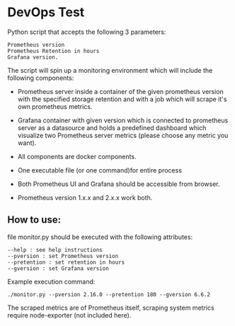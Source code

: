 # DevOps Test

Python script that accepts the following 3 parameters:

    Prometheus version
    Prometheus Retention in hours
    Grafana version.

The script will spin up a monitoring environment which will include the following components:
- Prometheus server inside a container of the given prometheus version with the specified storage retention and with a job which will scrape it's own prometheus metrics.
- Grafana container with given version which is connected to prometheus server as a datasource and holds a predefined dashboard which visualize two Prometheus server metrics (please choose any metric you want).

- All components are docker components.
- One executable file (or one command)for entire process
- Both Prometheus UI and Grafana should be accessible from browser.
- Prometheus version 1.x.x and 2.x.x work both.

## How to use:

file monitor.py should be executed with the following attributes:
```
--help : see help instructions
--pversion : set Prometheus version
--pretention : set retention in hours
--gversion : set Grafana version
```

Example execution command:
```
./monitor.py --pversion 2.16.0 --pretention 180 --gversion 6.6.2
```

The scraped metrics are of Prometheus itself, scraping system metrics require node-exporter (not included here).
